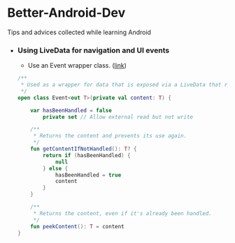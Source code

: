 # Better-Android-Dev
Tips and advices collected while learning Android

* ### Using LiveData for navigation and UI events
  * Use an Event wrapper class. ([link](https://medium.com/androiddevelopers/livedata-with-snackbar-navigation-and-other-events-the-singleliveevent-case-ac2622673150))
  ```kotlin
  /**
   * Used as a wrapper for data that is exposed via a LiveData that represents an event.
   */
  open class Event<out T>(private val content: T) {

      var hasBeenHandled = false
          private set // Allow external read but not write

      /**
       * Returns the content and prevents its use again.
       */
      fun getContentIfNotHandled(): T? {
          return if (hasBeenHandled) {
              null
          } else {
              hasBeenHandled = true
              content
          }
      }

      /**
       * Returns the content, even if it's already been handled.
       */
      fun peekContent(): T = content
  }
```
